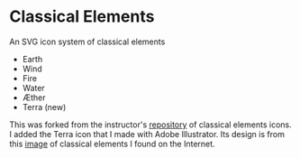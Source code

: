 # Classical Elements
An SVG icon system of classical elements

* Earth
* Wind
* Fire
* Water
* Æther
* Terra (new)

This was forked from the instructor's [repository](https://github.com/jclayton/classical-elements) of classical elements icons. I added the Terra icon that I made with Adobe Illustrator. Its design is from this [image](http://www.casualgameguides.com/games/includes/fatal_hearts/safe2.png) of classical elements I found on the Internet.